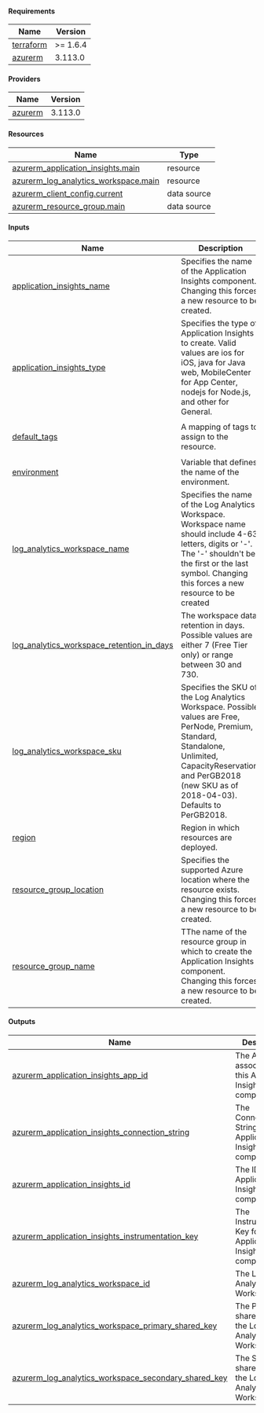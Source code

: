 <!-- BEGIN_TF_DOCS -->
#### Requirements

| Name | Version |
|------|---------|
| <a name="requirement_terraform"></a> [terraform](#requirement\_terraform) | >= 1.6.4 |
| <a name="requirement_azurerm"></a> [azurerm](#requirement\_azurerm) | 3.113.0 |

#### Providers

| Name | Version |
|------|---------|
| <a name="provider_azurerm"></a> [azurerm](#provider\_azurerm) | 3.113.0 |

#### Resources

| Name | Type |
|------|------|
| [azurerm_application_insights.main](https://registry.terraform.io/providers/hashicorp/azurerm/3.113.0/docs/resources/application_insights) | resource |
| [azurerm_log_analytics_workspace.main](https://registry.terraform.io/providers/hashicorp/azurerm/3.113.0/docs/resources/log_analytics_workspace) | resource |
| [azurerm_client_config.current](https://registry.terraform.io/providers/hashicorp/azurerm/3.113.0/docs/data-sources/client_config) | data source |
| [azurerm_resource_group.main](https://registry.terraform.io/providers/hashicorp/azurerm/3.113.0/docs/data-sources/resource_group) | data source |

#### Inputs

| Name | Description | Type | Default | Required |
|------|-------------|------|---------|:--------:|
| <a name="input_application_insights_name"></a> [application\_insights\_name](#input\_application\_insights\_name) | Specifies the name of the Application Insights component. Changing this forces a new resource to be created. | `string` | n/a | yes |
| <a name="input_application_insights_type"></a> [application\_insights\_type](#input\_application\_insights\_type) | Specifies the type of Application Insights to create. Valid values are ios for iOS, java for Java web, MobileCenter for App Center, nodejs for Node.js, and other for General. | `string` | `"web"` | no |
| <a name="input_default_tags"></a> [default\_tags](#input\_default\_tags) | A mapping of tags to assign to the resource. | `map(any)` | <pre>{<br>  "ManagedByTerraform": "True"<br>}</pre> | no |
| <a name="input_environment"></a> [environment](#input\_environment) | Variable that defines the name of the environment. | `string` | `"dev"` | no |
| <a name="input_log_analytics_workspace_name"></a> [log\_analytics\_workspace\_name](#input\_log\_analytics\_workspace\_name) | Specifies the name of the Log Analytics Workspace. Workspace name should include 4-63 letters, digits or '-'. The '-' shouldn't be the first or the last symbol. Changing this forces a new resource to be created | `string` | n/a | yes |
| <a name="input_log_analytics_workspace_retention_in_days"></a> [log\_analytics\_workspace\_retention\_in\_days](#input\_log\_analytics\_workspace\_retention\_in\_days) | The workspace data retention in days. Possible values are either 7 (Free Tier only) or range between 30 and 730. | `number` | `"30"` | no |
| <a name="input_log_analytics_workspace_sku"></a> [log\_analytics\_workspace\_sku](#input\_log\_analytics\_workspace\_sku) | Specifies the SKU of the Log Analytics Workspace. Possible values are Free, PerNode, Premium, Standard, Standalone, Unlimited, CapacityReservation, and PerGB2018 (new SKU as of 2018-04-03). Defaults to PerGB2018. | `string` | `"PerGB2018"` | no |
| <a name="input_region"></a> [region](#input\_region) | Region in which resources are deployed. | `string` | `"weu"` | no |
| <a name="input_resource_group_location"></a> [resource\_group\_location](#input\_resource\_group\_location) | Specifies the supported Azure location where the resource exists. Changing this forces a new resource to be created. | `string` | `"West Europe"` | no |
| <a name="input_resource_group_name"></a> [resource\_group\_name](#input\_resource\_group\_name) | TThe name of the resource group in which to create the Application Insights component. Changing this forces a new resource to be created. | `string` | n/a | yes |

#### Outputs

| Name | Description |
|------|-------------|
| <a name="output_azurerm_application_insights_app_id"></a> [azurerm\_application\_insights\_app\_id](#output\_azurerm\_application\_insights\_app\_id) | The App ID associated with this Application Insights component. |
| <a name="output_azurerm_application_insights_connection_string"></a> [azurerm\_application\_insights\_connection\_string](#output\_azurerm\_application\_insights\_connection\_string) | The Connection String for this Application Insights component. |
| <a name="output_azurerm_application_insights_id"></a> [azurerm\_application\_insights\_id](#output\_azurerm\_application\_insights\_id) | The ID of the Application Insights component. |
| <a name="output_azurerm_application_insights_instrumentation_key"></a> [azurerm\_application\_insights\_instrumentation\_key](#output\_azurerm\_application\_insights\_instrumentation\_key) | The Instrumentation Key for this Application Insights component. |
| <a name="output_azurerm_log_analytics_workspace_id"></a> [azurerm\_log\_analytics\_workspace\_id](#output\_azurerm\_log\_analytics\_workspace\_id) | The Log Analytics Workspace ID. |
| <a name="output_azurerm_log_analytics_workspace_primary_shared_key"></a> [azurerm\_log\_analytics\_workspace\_primary\_shared\_key](#output\_azurerm\_log\_analytics\_workspace\_primary\_shared\_key) | The Primary shared key for the Log Analytics Workspace. |
| <a name="output_azurerm_log_analytics_workspace_secondary_shared_key"></a> [azurerm\_log\_analytics\_workspace\_secondary\_shared\_key](#output\_azurerm\_log\_analytics\_workspace\_secondary\_shared\_key) | The Secondary shared key for the Log Analytics Workspace. |
<!-- END_TF_DOCS -->